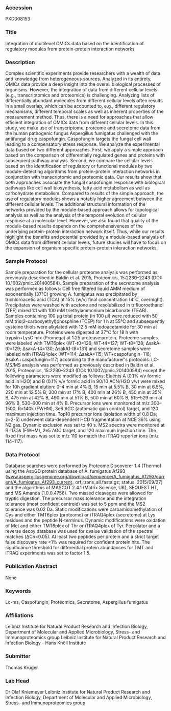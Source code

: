 ### Accession
PXD008153

### Title
Integration of multilevel OMICs data based on the identification of regulatory modules from protein-protein interaction networks

### Description
Complex scientific experiments provide researchers with a wealth of data and knowledge from heterogeneous sources. Analyzed in its entirety, OMICs data provide a deep insight into the overall biological processes of organisms. However, the integration of data from different cellular levels (e.g., transcriptomics and proteomics) is challenging. Analyzing lists of differentially abundant molecules from different cellular levels often results in a small overlap, which can be accounted to, e.g., different regulatory mechanisms, different temporal scales as well as inherent properties of the measurement method. Thus, there is a need for approaches that allow efficient integration of OMICs data from different cellular levels. In this study, we make use of transcriptome, proteome and secretome data from the human pathogenic fungus Aspergillus fumigatus challenged with the antifungal drug caspofungin. Caspofungin targets the fungal cell wall leading to a compensatory stress response. We analyze the experimental data based on two different approaches. First, we apply a simple approach based on the comparison of differentially regulated genes and proteins with subsequent pathway analysis. Second, we compare the cellular levels based on the identification of regulatory or functional modules by two module-detecting algorithms from protein-protein interaction networks in conjunction with transcriptomic and proteomic data. Our results show that both approaches associate the fungal caspofungin response with biological pathways like cell wall biosynthesis, fatty acid metabolism as well as carbohydrate metabolism. Compared to results of the simple approach, the use of regulatory modules shows a notably higher agreement between the different cellular levels. The additional structural information of the networks provided by the module-based approach allows for topological analysis as well as the analysis of the temporal evolution of cellular response at a molecular level. However, we also found that quality of the module-based results depends on the comprehensiveness of the underlying protein-protein interaction network itself. Thus, while our results highlight the benefits and potential provided by a module-based analysis of OMICs data from different cellular levels, future studies will have to focus on the expansion of organism specific protein-protein interaction networks.

### Sample Protocol
Sample preparation for the cellular proteome analysis was performed as previously described in Baldin et al. 2015, Proteomics, 15:2230–2243 (DOI: 10.1002/pmic.201400584). Sample preparation of the secretome analysis was performed as follows: Cell free filtered liquid AMM medium of exponentially (37°C) growing A. fumigatus was precipitated by trichloroacetic acid (TCA) at 15% (w/v) final concentration (4°C, overnight). Precipitates were washed with acetone and resolubilized in trifluoroethanol (TFE) mixed 1:1 with 100 mM triethylammonium bicarbonate (TEAB). Samples containing 100 µg total protein (in 100 µl) were reduced with 50 mM tris(2-carboxyethyl)phosphine (TCEP) for 1 h at 55°C and subsequently cysteine thiols were alkylated with 12.5 mM iodoacetamide for 30 min at room temperature. Proteins were digested at 37°C for 18 h with trypsin+LysC mix (Promega) at 1:25 protease:protein. Proteome samples were labeled with TMT6plex (WT-t0=126; WT-t4=127; WT-t8=128; ΔsakA-t0=129; ΔsakA-t4=130; ΔsakA1-t8=131) and secretome samples were labeled with iTRAQ4plex (WT=114; ΔsakA=115; WT+caspofungin=116; ΔsakA+caspofungin=117) according to the manufacturer's protocols.  LC-MS/MS analysis was performed as previously described in Baldin et al. 2015, Proteomics, 15:2230–2243 (DOI: 10.1002/pmic.201400584) except the following parameters were modified as follows: Eluents A (0.1% v/v formic acid in H2O) and B (0.1% v/v formic acid in 90/10 ACN/H2O v/v) were mixed for 10h gradient elution: 0–4 min at 4% B, 15 min at 5.5% B, 30 min at 6.5%, 220 min at 12.5% B, 300 min at 17% B, 400 min at 26% B, 450 min at 35% B, 475 min at 42% B, 490 min at 51% B, 500 min at 60% B, 515–529 min at 96% B, 530–600 min at 4% B. Precursor ions were monitored at m/z 300–1500, R=140k (FWHM), 3e6 AGC (automatic gain control) target, and 120 maximum injection time. Top10 precursor ions (isolation width of 0.8 Da; z=2-5) underwent data-dependent HCD fragmentation at NCE 36% using N2 gas. Dynamic exclusion was set to 40 s. MS2 spectra were monitored at R=17.5k (FWHM), 2e5 AGC target, and 120 maximum injection time. The fixed first mass was set to m/z 110 to match the iTRAQ reporter ions (m/z 114–117).

### Data Protocol
Database searches were performed by Proteome Discoverer 1.4 (Thermo) using the AspGD protein database of A. fumigatus Af293 (www.aspergillusgenome.org/download/sequence/A_fumigatus_Af293/current/A_fumigatus_Af293_current_ orf_trans_all.fasta.gz; status: 2015/09/27) and the algorithms of MASCOT 2.4.1 (Matrix Science, UK), SEQUEST HT, and MS Amanda (1.0.0.4756). Two missed cleavages were allowed for tryptic digestion. The precursor mass tolerance and the integration tolerance (most confident centroid) was set to 5 ppm and the MS2 tolerance was 0.02 Da. Static modifications were carbamidomethylation of Cys and either TMT6plex (proteome) or iTRAQ4plex (secretome) at Lys residues and the peptide N-terminus. Dynamic modifications were oxidation of Met and either TMT6plex of Thr or iTRAQ4plex of Tyr. Percolator and a reverse decoy database was used for qvalue validation of the spectral matches (ΔCn<0.05). At least two peptides per protein and a strict target false discovery rate <1% was required for confident protein hits. The significance threshold for differential protein abundances for TMT and iTRAQ experiments was set to factor 1.5.

### Publication Abstract
None

### Keywords
Lc-ms, Caspofungin, Proteomics, Secretome, Aspergillus fumigatus

### Affiliations
Leibniz Institute for Natural Product Research and Infection Biology, Department of Molecular and Applied Microbiology, Stress- and Immunoproteomics group
Leibniz Institute for Natural Product Research and Infection Biology - Hans Knöll Institute

### Submitter
Thomas Krüger

### Lab Head
Dr Olaf Kniemeyer
Leibniz Institute for Natural Product Research and Infection Biology, Department of Molecular and Applied Microbiology, Stress- and Immunoproteomics group


